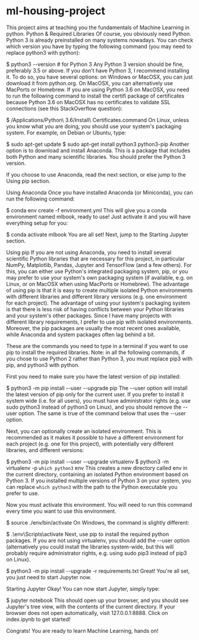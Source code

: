 # ml-housing-project
This project aims at teaching you the fundamentals of Machine Learning in python.
Python & Required Libraries
Of course, you obviously need Python. Python 3 is already preinstalled on many systems nowadays. You can check which version you have by typing the following command (you may need to replace python3 with python):

$ python3 --version  # for Python 3
Any Python 3 version should be fine, preferably 3.5 or above. If you don't have Python 3, I recommend installing it. To do so, you have several options: on Windows or MacOSX, you can just download it from python.org. On MacOSX, you can alternatively use MacPorts or Homebrew. If you are using Python 3.6 on MacOSX, you need to run the following command to install the certifi package of certificates because Python 3.6 on MacOSX has no certificates to validate SSL connections (see this StackOverflow question):

$ /Applications/Python\ 3.6/Install\ Certificates.command
On Linux, unless you know what you are doing, you should use your system's packaging system. For example, on Debian or Ubuntu, type:

$ sudo apt-get update
$ sudo apt-get install python3 python3-pip
Another option is to download and install Anaconda. This is a package that includes both Python and many scientific libraries. You should prefer the Python 3 version.

If you choose to use Anaconda, read the next section, or else jump to the Using pip section.

Using Anaconda
Once you have installed Anaconda (or Miniconda), you can run the following command:

$ conda env create -f environment.yml
This will give you a conda environment named mlbook, ready to use! Just activate it and you will have everything setup for you:

$ conda activate mlbook
You are all set! Next, jump to the Starting Jupyter section.

Using pip
If you are not using Anaconda, you need to install several scientific Python libraries that are necessary for this project, in particular NumPy, Matplotlib, Pandas, Jupyter and TensorFlow (and a few others). For this, you can either use Python's integrated packaging system, pip, or you may prefer to use your system's own packaging system (if available, e.g. on Linux, or on MacOSX when using MacPorts or Homebrew). The advantage of using pip is that it is easy to create multiple isolated Python environments with different libraries and different library versions (e.g. one environment for each project). The advantage of using your system's packaging system is that there is less risk of having conflicts between your Python libraries and your system's other packages. Since I have many projects with different library requirements, I prefer to use pip with isolated environments. Moreover, the pip packages are usually the most recent ones available, while Anaconda and system packages often lag behind a bit.

These are the commands you need to type in a terminal if you want to use pip to install the required libraries. Note: in all the following commands, if you chose to use Python 2 rather than Python 3, you must replace pip3 with pip, and python3 with python.

First you need to make sure you have the latest version of pip installed:

$ python3 -m pip install --user --upgrade pip
The --user option will install the latest version of pip only for the current user. If you prefer to install it system wide (i.e. for all users), you must have administrator rights (e.g. use sudo python3 instead of python3 on Linux), and you should remove the --user option. The same is true of the command below that uses the --user option.

Next, you can optionally create an isolated environment. This is recommended as it makes it possible to have a different environment for each project (e.g. one for this project), with potentially very different libraries, and different versions:

$ python3 -m pip install --user --upgrade virtualenv
$ python3 -m virtualenv -p `which python3` env
This creates a new directory called env in the current directory, containing an isolated Python environment based on Python 3. If you installed multiple versions of Python 3 on your system, you can replace `which python3` with the path to the Python executable you prefer to use.

Now you must activate this environment. You will need to run this command every time you want to use this environment.

$ source ./env/bin/activate
On Windows, the command is slightly different:

$ .\env\Scripts\activate
Next, use pip to install the required python packages. If you are not using virtualenv, you should add the --user option (alternatively you could install the libraries system-wide, but this will probably require administrator rights, e.g. using sudo pip3 instead of pip3 on Linux).

$ python3 -m pip install --upgrade -r requirements.txt
Great! You're all set, you just need to start Jupyter now.

Starting Jupyter
Okay! You can now start Jupyter, simply type:

$ jupyter notebook
This should open up your browser, and you should see Jupyter's tree view, with the contents of the current directory. If your browser does not open automatically, visit 127.0.0.1:8888. Click on index.ipynb to get started!

Congrats! You are ready to learn Machine Learning, hands on!
